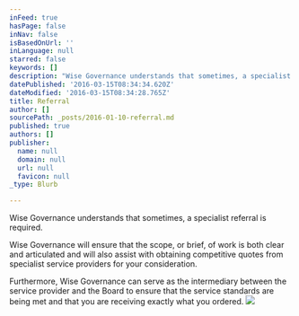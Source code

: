 ```yaml
---
inFeed: true
hasPage: false
inNav: false
isBasedOnUrl: ''
inLanguage: null
starred: false
keywords: []
description: "Wise Governance understands that sometimes, a specialist referral is\nrequired. "
datePublished: '2016-03-15T08:34:34.620Z'
dateModified: '2016-03-15T08:34:28.765Z'
title: Referral
author: []
sourcePath: _posts/2016-01-10-referral.md
published: true
authors: []
publisher:
  name: null
  domain: null
  url: null
  favicon: null
_type: Blurb

---
```

Wise Governance understands that sometimes, a specialist referral is
required. 

Wise Governance will ensure that the scope, or brief, of work is both clear
and articulated and will also assist with obtaining competitive quotes from
specialist service providers for your consideration. 

Furthermore, Wise Governance can serve as the intermediary between the
service provider and the Board to ensure that the service standards are being
met and that you are receiving exactly what you ordered.
![](https://s3-us-west-2.amazonaws.com/the-grid-img/p/08ef1e11ef39b872a33d21cc28a988e044aaddea.png)